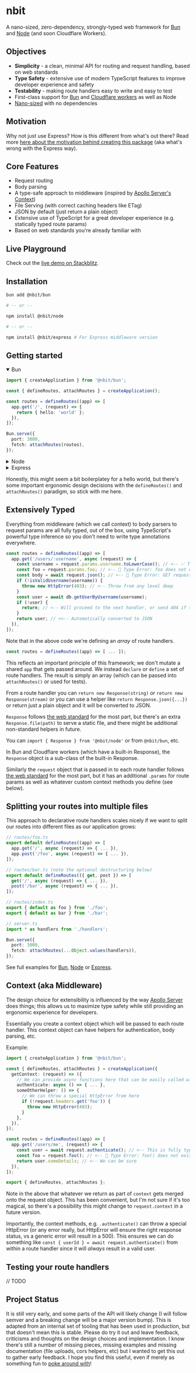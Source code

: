 # nbit

A nano-sized, zero-dependency, strongly-typed web framework for [Bun](https://bun.sh) and [Node](https://nodejs.org) (and soon Cloudflare Workers).

## Objectives

- **Simplicity** - a clean, minimal API for routing and request handling, based on web standards
- **Type Safety** - extensive use of modern TypeScript features to improve developer experience and safety
- **Testability** - making route handlers easy to write and easy to test
- First-class support for [Bun](https://bun.sh/) and [Cloudflare workers](https://workers.cloudflare.com/) as well as Node
- [Nano-sized](https://unpkg.com/browse/@nbit/bun/) with no dependencies

## Motivation

Why not just use Express? How is this different from what's out there? Read more [here about the motivation behind creating this package](https://github.com/sstur/nbit/wiki/Motivation) (aka what's wrong with the Express way).

## Core Features

- Request routing
- Body parsing
- A type-safe approach to middleware (inspired by [Apollo Server's Context](https://www.apollographql.com/docs/apollo-server/data/resolvers/#the-context-argument))
- File Serving (with correct caching headers like ETag)
- JSON by default (just return a plain object)
- Extensive use of TypeScript for a great developer experience (e.g. statically typed route params)
- Based on web standards you're already familiar with

## Live Playground

Check out the [live demo on Stackblitz](https://stackblitz.com/edit/node-uekcm7?file=src/server.ts).

## Installation

```sh
bun add @nbit/bun

# -- or --

npm install @nbit/node

# -- or --

npm install @nbit/express # For Express middleware version
```

## Getting started

<details open>
    <summary>Bun</summary>

```ts
import { createApplication } from '@nbit/bun';

const { defineRoutes, attachRoutes } = createApplication();

const routes = defineRoutes((app) => [
  app.get('/', (request) => {
    return { hello: 'world' };
  }),
]);

Bun.serve({
  port: 3000,
  fetch: attachRoutes(routes),
});
```

</details>

<details>
    <summary>Node</summary>

```ts
import http from 'http';
import { createApplication } from '@nbit/node';

const { defineRoutes, attachRoutes } = createApplication();

const routes = defineRoutes((app) => [
  app.get('/', (request) => {
    return { hello: 'world' };
  }),
]);

const server = http.createServer(attachRoutes(routes));

server.listen(3000, () => {
  console.log(`Server running at http://localhost:3000/`);
});
```

</details>

<details>
    <summary>Express</summary>

```ts
import express from 'express';
import { createApplication } from '@nbit/express';

const { defineRoutes, attachRoutes } = createApplication();

const routes = defineRoutes((app) => [
  app.get('/', (request) => {
    return { hello: 'world' };
  }),
]);

const app = express();
const middleware = attachRoutes(...Object.values(handlers));
app.use(middleware);

app.listen(3000, () => {
  console.log(`Server running at http://localhost:3000/`);
});
```

</details>

Honestly, this might seem a bit boilerplatey for a hello world, but there's some important ergonomic design decisions with the `defineRoutes()` and `attachRoutes()` paradigm, so stick with me here.

## Extensively Typed

Everything from middleware (which we call context) to body parsers to request params are all fully typed, out of the box, using TypeScript's powerful type inference so you don't need to write type annotations everywhere.

```ts
const routes = defineRoutes((app) => [
  app.get('/users/:username', async (request) => {
    const username = request.params.username.toLowerCase(); // <-- ✅ TypeScript knows this is a string
    const foo = request.params.foo; // <-- 🚫 Type Error: foo does not exist on params
    const body = await request.json(); // <-- 🚫 Type Error: GET request doesn't have a body
    if (!isValidUsername(username)) {
      throw new HttpError(403); // <-- Throw from any level deep
    }
    const user = await db.getUserByUsername(username);
    if (!user) {
      return; // <-- Will proceed to the next handler, or send 404 if there are no more handlers
    }
    return user; // <<-- Automatically converted to JSON
  }),
]);
```

Note that in the above code we're defining an _array_ of route handlers.

```ts
const routes = defineRoutes((app) => [ ... ]);
```

This reflects an important principle of this framework; we don't mutate a shared `app` that gets passed around. We instead `declare` or `define` a set of route handlers. The result is simply an array (which can be passed into `attachRoutes()` or used for tests).

From a route handler you can `return new Response(string)` or `return new Response(stream)` or you can use a helper like `return Response.json({...})` or return just a plain object and it will be converted to JSON.

`Response` follows [the web standard](https://developer.mozilla.org/en-US/docs/Web/API/Response) for the most part, but there's an extra `Response.file(path)` to serve a static file, and there might be additional non-standard helpers in future.

You can `import { Response } from '@nbit/node'` or from `@nbit/bun`, etc.

In Bun and Cloudflare workers (which have a built-in Response), the `Response` object is a sub-class of the built-in Response.

Similarly the `request` object that is passed in to each route handler follows [the web standard](https://developer.mozilla.org/en-US/docs/Web/API/Request) for the most part, but it has an additional `.params` for route params as well as whatever custom context methods you define (see below).

## Splitting your routes into multiple files

This approach to declarative route handlers scales nicely if we want to split our routes into different files as our application grows:

```ts
// routes/foo.ts
export default defineRoutes((app) => [
  app.get('/', async (request) => { ... }),
  app.post('/foo', async (request) => { ... }),
]);

// routes/bar.ts (note the optional destructuring below)
export default defineRoutes(({ get, post }) => [
  get('/', async (request) => { ... }),
  post('/bar', async (request) => { ... }),
]);

// routes/index.ts
export { default as foo } from './foo';
export { default as bar } from './bar';

// server.ts
import * as handlers from './handlers';

Bun.serve({
  port: 3000,
  fetch: attachRoutes(...Object.values(handlers)),
});
```

See full examples for [Bun](https://github.com/sstur/nbit/blob/master/examples/bun-app/src/server.ts), [Node](https://github.com/sstur/nbit/blob/master/examples/node-app/src/server.ts) or [Express](https://github.com/sstur/nbit/blob/master/examples/express-app/src/server.ts).

## Context (aka Middleware)

The design choice for extensibility is influenced by the way [Apollo Server](https://www.apollographql.com/docs/apollo-server/data/resolvers/#the-context-argument) does things; this allows us to maximize type safety while still providing an ergonomic experience for developers.

Essentially you create a context object which will be passed to each route handler. This context object can have helpers for authentication, body parsing, etc.

Example:

```ts
import { createApplication } from '@nbit/bun';

const { defineRoutes, attachRoutes } = createApplication({
  getContext: (request) => ({
    // We can provide async functions here that can be easily called within our route handlers
    authenticate: async () => { ... },
    someOtherHelper: () => {
      // We can throw a special HttpError from here
      if (!request.headers.get('foo')) {
        throw new HttpError(403);
      }
    },
  }),
});

const routes = defineRoutes((app) => [
  app.get('/users/me', (request) => {
    const user = await request.authenticate(); // <-- This is fully typed; TS knows this method is available on `request` because we defined it above
    const foo = request.foo(); // <-- 🚫 Type Error: foo() does not exist on request or context
    return user.someDetails; // <-- We can be sure
  }),
]);

export { defineRoutes, attachRoutes };
```

Note in the above that whatever we return as part of `context` gets merged onto the request object. This has been convenient, but I'm not sure if it's too magical, so there's a possibility this might change to `request.context` in a future version.

Importantly, the context methods, e.g. `.authenticate()` can throw a special HttpError (or any error really, but HttpError will ensure the right response status, vs a generic error will result in a 500). This ensures we can do something like `const { userId } = await request.authenticate()` from within a route handler since it will _always_ result in a valid user.

## Testing your route handlers

// TODO

## Project Status

It is still very early, and some parts of the API will likely change (I will follow semver and a breaking change will be a major version bump). This is adapted from an internal set of tooling that has been used in production, but that doesn't mean this is stable. Please do try it out and leave feedback, criticisms and thoughts on the design choices and implementation. I know there's still a number of missing pieces, missing examples and missing documentation (file uploads, cors helpers, etc) but I wanted to get this out to gather early feedback. I hope you find this useful, even if merely as something fun to [poke around with](https://stackblitz.com/edit/node-uekcm7?file=src/server.ts)!
